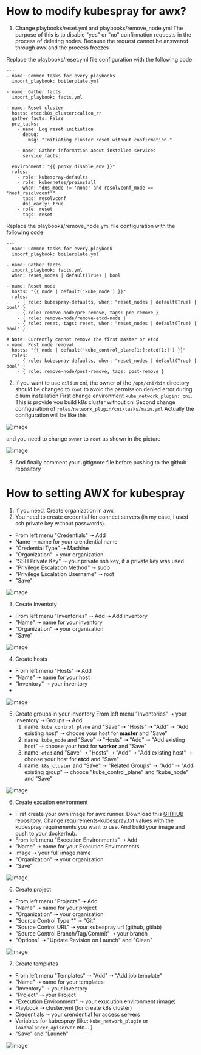 # How to modify kubespray for awx?

1. Change playbooks/reset.yml and playbooks/remove_node.yml
The purpose of this is to disable "yes" or "no" confirmation requests in the process of deleting nodes. Because the request cannot be answered through awx and the process freezes

Replace the playbooks/reset.yml file configuration with the following code
```
---
- name: Common tasks for every playbooks
  import_playbook: boilerplate.yml

- name: Gather facts
  import_playbook: facts.yml

- name: Reset cluster
  hosts: etcd:k8s_cluster:calico_rr
  gather_facts: False
  pre_tasks:
    - name: Log reset initiation
      debug:
        msg: "Initiating cluster reset without confirmation."

    - name: Gather information about installed services
      service_facts:

  environment: "{{ proxy_disable_env }}"
  roles:
    - role: kubespray-defaults
    - role: kubernetes/preinstall
      when: "dns_mode != 'none' and resolvconf_mode == 'host_resolvconf'"
      tags: resolvconf
      dns_early: true
    - role: reset
      tags: reset
```

Replace the playbooks/remove_node.yml file configuration with the following code

```
---
- name: Common tasks for every playbook
  import_playbook: boilerplate.yml

- name: Gather facts
  import_playbook: facts.yml
  when: reset_nodes | default(True) | bool

- name: Reset node
  hosts: "{{ node | default('kube_node') }}"
  roles:
    - { role: kubespray-defaults, when: "reset_nodes | default(True) | bool" }
    - { role: remove-node/pre-remove, tags: pre-remove }
    - { role: remove-node/remove-etcd-node }
    - { role: reset, tags: reset, when: "reset_nodes | default(True) | bool" }

# Note: Currently cannot remove the first master or etcd
- name: Post node removal
  hosts: "{{ node | default('kube_control_plane[1:]:etcd[1:]') }}"
  roles:
    - { role: kubespray-defaults, when: "reset_nodes | default(True) | bool" }
    - { role: remove-node/post-remove, tags: post-remove }
```


2. If you want to use `cilium` cni, the owner of the `/opt/cni/bin` directory should be changed to `root` to avoid the permission denied error during cilium installation
First change environment `kube_network_plugin: cni`. This is provide you build k8s cluster without cni 
Second change configuration of `roles/network_plugin/cni/tasks/main.yml`
Actually the configuration will be like this

![image](https://github.com/bexruzdiv/awx-kubespray-2-24-1/assets/107495220/e298b41d-6142-45b2-8d90-b74a847f1a20)

and you need to change `owner` to `root` as shown in the picture

![image](https://github.com/bexruzdiv/awx-kubespray-2-24-1/assets/107495220/00cfc743-def5-471b-a07c-e544cd81c5f2)

3. And finally comment your .gitignore file before pushing to the github repository

# How to setting AWX for kubespray
1. If you need, Create organization in awx 
2. You need to create credential for connect servers (in my case, i used ssh private key without passwords).

  - From left menu "Credentials" ➝ Add
  - Name  ➝  name for your crendential name
  - "Credential Type" ➝ Machine
  - "Organization" ➝ your organization
  - "SSH Private Key" ➝ your private ssh key, if a private key was used
  - "Privilege Escalation Method" ➝ sudo
  - "Privilege Escalation Username" ➝ root
  - "Save"

![image](https://github.com/bexruzdiv/awx-kubespray-2-24-1/assets/107495220/06d78578-f3f9-464a-a032-538c986a5131)


3. Create Inventoty
  - From left menu "Inventories" ➝ Add ➝ Add inventory
  - "Name"  ➝ name for your inventory 
  - "Organization" ➝ your organization
  - "Save"

![image](https://github.com/bexruzdiv/awx-kubespray-2-24-1/assets/107495220/9cbe9e90-d41f-4f1f-a426-40f131beb5da)

4. Create hosts
  -  From left menu "Hosts" ➝ Add
  -  "Name"  ➝ name for your host
  -  "Inventory"  ➝ your inventory
  -  
![image](https://github.com/bexruzdiv/awx-kubespray-2-24-1/assets/107495220/f6878f83-2765-4141-be05-7e35aa956d77)

5. Create groups in your inventory
    From left menu "Inventories" ➝ your inventory ➝ Groups ➝ Add 
    1. name: `kube_control_plane` and "Save" ➝ "Hosts"  ➝ "Add"  ➝ "Add existing host" ➝ choose your host for __master__ and "Save"
    2. name: `kube_node` and "Save" ➝  "Hosts" ➝ "Add"  ➝ "Add existing host" ➝ choose your host for __worker__ and "Save"
    3. name: `etcd` and "Save"  ➝  "Hosts" ➝ "Add"  ➝ "Add existing host" ➝ choose your host for __etcd__ and "Save"
    4. name: `k8s_cluster` and "Save" ➝ "Related Groups" ➝ "Add"  ➝ "Add existing group" ➝ chooce "kube_control_plane" and "kube_node" and "Save"
   
![image](https://github.com/bexruzdiv/awx-kubespray-2-24-1/assets/107495220/cf63e14d-13cd-4548-a6a3-d08a0b372165)

6. Create excution environment
  -  First create your own image for awx runner. Download this [GITHUB](https://github.com/bexruzdiv/awx-excuter.git) repository. Change requirements-kubespray.txt values with the kubespray requirements you want to use. And build your image and push to your dockerhub.
  -  From left menu "Execution Environments"  ➝ Add
  -  "Name"  ➝  name for your Execution Environments
  -  Image ➝  your full image name
  -  "Organization"  ➝  your organization
  -  "Save"

![image](https://github.com/bexruzdiv/awx-kubespray-2-24-1/assets/107495220/74cd0b8a-15e2-4631-89cb-a55275d31dab)


6. Create project
  -  From left menu "Projects"  ➝ Add
  -  "Name"  ➝  name for your project
  -  "Organization"  ➝  your organization
  -  "Source Control Type *"  ➝  "Git"
  -  "Source Control URL"   ➝  your kubespray url (github, gitlab)
  -  "Source Control Branch/Tag/Commit"   ➝  your branch
  -  "Options"    ➝   "Update Revision on Launch" and "Clean"

![image](https://github.com/bexruzdiv/awx-kubespray-2-24-1/assets/107495220/2cfa2129-2f53-46bc-88ba-3b6237ebb658)

7. Create templates
  -  From left menu "Templates"  ➝ "Add" ➝  "Add job template"
  -  "Name"  ➝  name for your templates
  -  "Inventory"  ➝ your inventory
  -  "Project"  ➝ your Project
  -  "Execution Environment"  ➝  your exucution environment (image)
  -  Playbook  ➝  cluster.yml (for create k8s cluster)
  -  Credentials  ➝  your crendential for access servers
  -  Variables for kubespray (like: `kube_network_plugin` or `loadbalancer_apiserver` etc... )
  -  "Save" and "Launch"

![image](https://github.com/bexruzdiv/awx-kubespray-2-24-1/assets/107495220/a85a4d6c-35cd-4c02-a0a9-40bec6cc2c45)


